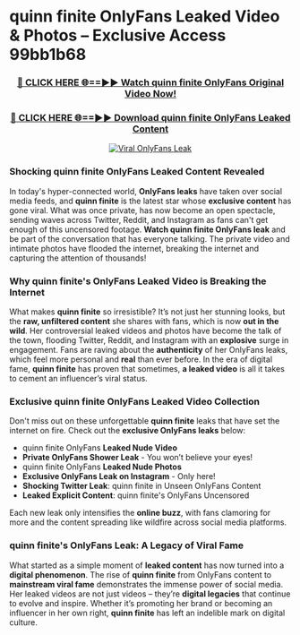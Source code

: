 # quinn finite OnlyFans Leaked Video & Photos – Exclusive Access 99bb1b68

<div align="center">

### [🔴 CLICK HERE 🌐==►► Watch quinn finite OnlyFans Original Video Now!](https://aff.leakpic.com/?utm_medium=9dac6e3e92780789e695eb65dc45befdb20081c8&utm_campaign=Link_for_leakpic_com_99bb1b68)

### [🔴 CLICK HERE 🌐==►► Download quinn finite OnlyFans Leaked Content](https://aff.leakpic.com/?utm_medium=9dac6e3e92780789e695eb65dc45befdb20081c8&utm_campaign=Link_for_leakpic_com_99bb1b68)

[![Viral OnlyFans Leak](https://i.ibb.co.com/xMMVF88/686577567.gif)](https://aff.leakpic.com/?utm_medium=9dac6e3e92780789e695eb65dc45befdb20081c8&utm_campaign=Link_for_leakpic_com_99bb1b68)

</div>

### Shocking quinn finite OnlyFans Leaked Content Revealed
In today's hyper-connected world, **OnlyFans leaks** have taken over social media feeds, and **quinn finite** is the latest star whose **exclusive content** has gone viral. What was once private, has now become an open spectacle, sending waves across Twitter, Reddit, and Instagram as fans can't get enough of this uncensored footage. 
**Watch quinn finite OnlyFans leak** and be part of the conversation that has everyone talking. The private video and intimate photos have flooded the internet, breaking the internet and capturing the attention of thousands!

### Why quinn finite's OnlyFans Leaked Video is Breaking the Internet
What makes **quinn finite** so irresistible? It’s not just her stunning looks, but the **raw, unfiltered content** she shares with fans, which is now **out in the wild**. Her controversial leaked videos and photos have become the talk of the town, flooding Twitter, Reddit, and Instagram with an **explosive** surge in engagement. 
Fans are raving about the **authenticity** of her OnlyFans leaks, which feel more personal and **real** than ever before. In the era of digital fame, **quinn finite** has proven that sometimes, **a leaked video** is all it takes to cement an influencer’s viral status.

### Exclusive quinn finite OnlyFans Leaked Video Collection
Don't miss out on these unforgettable **quinn finite** leaks that have set the internet on fire. Check out the **exclusive OnlyFans leaks** below:

- quinn finite OnlyFans **Leaked Nude Video**
- **Private OnlyFans Shower Leak** - You won’t believe your eyes!
- quinn finite OnlyFans **Leaked Nude Photos**
- **Exclusive OnlyFans Leak on Instagram** - Only here!
- **Shocking Twitter Leak**: quinn finite in Unseen OnlyFans Content
- **Leaked Explicit Content**: quinn finite's OnlyFans Uncensored

Each new leak only intensifies the **online buzz**, with fans clamoring for more and the content spreading like wildfire across social media platforms.

### quinn finite's OnlyFans Leak: A Legacy of Viral Fame
What started as a simple moment of **leaked content** has now turned into a **digital phenomenon**. The rise of **quinn finite** from OnlyFans content to **mainstream viral fame** demonstrates the immense power of social media. 
Her leaked videos are not just videos – they’re **digital legacies** that continue to evolve and inspire. Whether it’s promoting her brand or becoming an influencer in her own right, **quinn finite** has left an indelible mark on digital culture.
